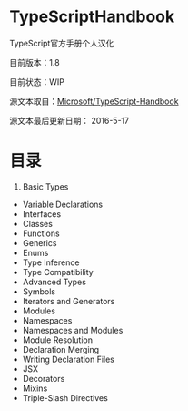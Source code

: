 # TypeScriptHandbook
TypeScript官方手册个人汉化

目前版本：1.8

目前状态：WIP

源文本取自：[Microsoft/TypeScript-Handbook](https://github.com/Microsoft/TypeScript-Handbook)

源文本最后更新日期： 2016-5-17

# 目录
1. Basic Types
* Variable Declarations
* Interfaces
* Classes
* Functions
* Generics
* Enums
* Type Inference
* Type Compatibility
* Advanced Types
* Symbols
* Iterators and Generators
* Modules
* Namespaces
* Namespaces and Modules
* Module Resolution
* Declaration Merging
* Writing Declaration Files
* JSX
* Decorators
* Mixins
* Triple-Slash Directives